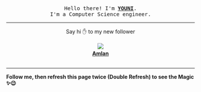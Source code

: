 
<p align='center'>
<samp>
Hello there! I'm <b><a rel='nofollow noopener noreferrer' target='_blank' href='https://github.com/abdelyouni'>YOUNI</a></b>.
<br>I'm a Computer Science engineer.
</samp>
</p>
<hr>
<p align='center'>
<span>Say hi ✋ to my new follower </span></br></br>
<img src='https://avatars3.githubusercontent.com/u/33047231?s=100&amp;v=4'><img src='https://maisonpizza.com/github/abdelyouni/1609898996_img.png' width='1' height='1'><b></br>
<a rel='nofollow noopener noreferrer' target='_blank' href='https://github.com/amlana21'>Amlan</a></b></br></br>
</p>
<hr>
<b>Follow me, then refresh this page twice (Double Refresh) to see the Magic ✨😉</b> 